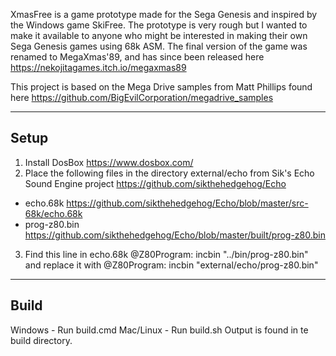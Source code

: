 XmasFree is a game prototype made for the Sega Genesis and inspired by the Windows game SkiFree. The prototype is very rough but I wanted to make it available to anyone who might be interested in making their own Sega Genesis games using 68k ASM. The final version of the game was renamed to MegaXmas'89, and has since been released here https://nekojitagames.itch.io/megaxmas89

This project is based on the Mega Drive samples from Matt Phillips found here https://github.com/BigEvilCorporation/megadrive_samples

----------------------------------
Setup
----------------------------------
1) Install DosBox https://www.dosbox.com/
2) Place the following files in the directory external/echo from Sik's Echo Sound Engine project https://github.com/sikthehedgehog/Echo
- echo.68k https://github.com/sikthehedgehog/Echo/blob/master/src-68k/echo.68k
- prog-z80.bin https://github.com/sikthehedgehog/Echo/blob/master/built/prog-z80.bin
3) Find this line in echo.68k
   @Z80Program: incbin "../bin/prog-z80.bin"
   and replace it with 
   @Z80Program: incbin "external/echo/prog-z80.bin"

----------------------------------
Build
----------------------------------
Windows - Run build.cmd
Mac/Linux - Run build.sh
Output is found in te build directory.
